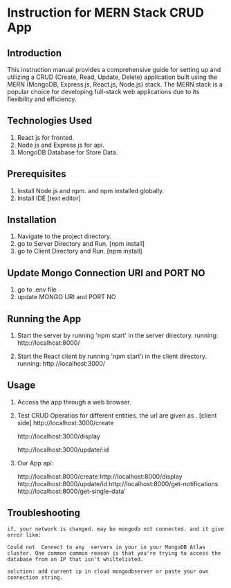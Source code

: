 # Instruction for MERN Stack CRUD App

## Introduction
This instruction manual provides a comprehensive guide for setting up and utilizing a CRUD (Create, Read, Update, Delete) application built using the MERN (MongoDB, Express.js, React.js, Node.js) stack. The MERN stack is a popular choice for developing full-stack web applications due to its flexibility and efficiency.

## Technologies Used
1. React js for fronted.
2. Node js and Express js for api.
3. MongoDB Database for Store Data.

## Prerequisites
1. Install Node.js and npm. and npm installed globally.
2. Install IDE [text editor]

## Installation
1. Navigate to the project directory.
2. go to Server Directory and Run. [npm install]    
3. go to Client Directory and Run. [npm install]

## Update Mongo Connection URI and PORT NO
1. go to .env file
2. update MONGO URI and PORT NO

## Running the App
1. Start the server by running 'npm start' in the server directory.
    running: http://localhost:8000/

2. Start the React client by running 'npm start'i in the client directory.
    running: http://localhost:3000/


## Usage
1. Access the app through a web browser.
2.  Test CRUD Operatios for different entities. the url are given as . [client side]
    http://localhost:3000/create
   
    http://localhost:3000/display
    
    http://localhost:3000/update/:id

3. Our App api:
   
    http://localhost:8000/create
    http://localhost:8000/display
    http://localhost:8000/update/id
    http://localhost:8000/get-notifications
    http://localhost:8000/get-single-data'


## Troubleshooting 
    if, your network is changed. may be mongodb not connected. and it give error like:

    Could not  Connect to any  servers in your in your MongoDB Atlas cluster. One common common reason is that you're trying to access the database from an IP that isn't whiltelisted.

    solution: add current ip in cloud mongodbserver or paste your own connection string.

